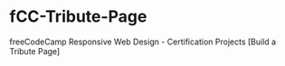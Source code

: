 # fCC-Tribute-Page
freeCodeCamp Responsive Web Design - Certification Projects [Build a Tribute Page]
